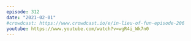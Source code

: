 ```yaml
---
episode: 312
date: "2021-02-01"
#crowdcast: https://www.crowdcast.io/e/in-lieu-of-fun-episode-206
youtube: https://www.youtube.com/watch?v=wgR4i_Wk7n0
---
```

